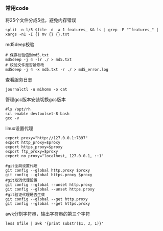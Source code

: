 
### 常用code

将25个文件分成5批，避免内存错误
```shell
split -n l/5 $file -d -a 1 features_ && ls | grep -E "^features_" | xargs -n1 -I {} mv {} {}.txt
```

md5deep校验
```shell
# 保存校验值到md5.txt
md5deep -j 4 -lr ./ > md5.txt
# 校验文件是否被修改
md5deep -j 4 -x md5.txt -r ./ > md5_error.log
```

查看服务日志
```
journalctl -u mihomo -o cat
```

管理gcc版本安装切换gcc版本
```shell
#ls /opt/rh
scl enable devtoolset-8 bash
gcc -v
```

linux设置代理
```shell
export proxy="http://127.0.0.1:7897"
export http_proxy=$proxy
export https_proxy=$proxy
export ftp_proxy=$proxy
export no_proxy="localhost, 127.0.0.1, ::1"
```

```shell
#git全局设置代理
git config --global http.proxy $proxy
git config --global https.proxy $proxy
#git取消代理设置
git config --global --unset http.proxy
git config --global --unset https.proxy
#git验证代理是否生效
git config --global --get http.proxy
git config --global --get https.proxy
```


awk分割字符串，输出字符串的第三个字符
```shell
less $file | awk '{print substr($1, 3, 1)}'
```

